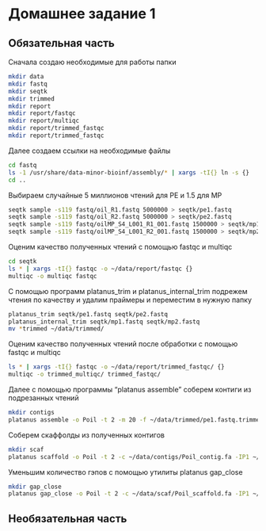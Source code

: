 # Домашнее задание 1

## Обязательная часть

Сначала создаю необходимые для работы папки
```bash
mkdir data
mkdir fastq
mkdir seqtk
mkdir trimmed
mkdir report
mkdir report/fastqc
mkdir report/multiqc
mkdir report/trimmed_fastqc
mkdir report/trimmed_fastqc
```

Далее создаем ссылки на необходимые файлы
```bash
cd fastq
ls -1 /usr/share/data-minor-bioinf/assembly/* | xargs -tI{} ln -s {}
cd ..
```

Выбираем случайные 5 миллионов чтений для PE и 1.5 для MP
```bash
seqtk sample -s119 fastq/oil_R1.fastq 5000000 > seqtk/pe1.fastq
seqtk sample -s119 fastq/oil_R2.fastq 5000000 > seqtk/pe2.fastq
seqtk sample -s119 fastq/oilMP_S4_L001_R1_001.fastq 1500000 > seqtk/mp1.fastq
seqtk sample -s119 fastq/oilMP_S4_L001_R2_001.fastq 1500000 > seqtk/mp2.fastq 
```

Оценим качество полученных чтений с помощью fastqc и multiqc
```bash
cd seqtk
ls * | xargs -tI{} fastqc -o ~/data/report/fastqc {}
multiqc -o multiqc fastqc
```

С помощью программ platanus_trim и platanus_internal_trim подрежем чтения по качеству и удалим праймеры 
и переместим в нужную папку
```bash
platanus_trim seqtk/pe1.fastq seqtk/pe2.fastq
platanus_internal_trim seqtk/mp1.fastq seqtk/mp2.fastq
mv *trimmed ~/data/trimmed/
```

Оценим качество полученных чтений после обработки с помощью fastqc и multiqc
```bash
ls * | xargs -tI{} fastqc -o ~/data/report/trimmed_fastqc/ {}
multiqc -o trimmed_multiqc/ trimmed_fastqc/
```

Далее с помощью программы “platanus assemble” соберем контиги из подрезанных чтений
```bash
mkdir contigs
platanus assemble -o Poil -t 2 -m 20 -f ~/data/trimmed/pe1.fastq.trimmed ~/data/trimmed/pe2.fastq.trimmed 2> assemble.log
```

Соберем скаффолды из полученных контигов
```bash
mkdir scaf
platanus scaffold -o Poil -t 2 -c ~/data/contigs/Poil_contig.fa -IP1 ~/data/trimmed/pe1.fastq.trimmed ~/data/trimmed/pe2.fastq.trimmed -OP2 ~/data/trimmed/mp1.fastq.int_trimmed ~/data/trimmed/mp2.fastq.int_trimmed 2> scaffold.log
```

Уменьшим количество гэпов с помощью утилиты platanus gap_close
```bash
mkdir gap_close
platanus gap_close -o Poil -t 2 -c ~/data/scaf/Poil_scaffold.fa -IP1 ~/data/trimmed/pe1.fastq.trimmed ~/data/trimmed/pe2.fastq.trimmed -OP2 ~/data/trimmed/mp1.fastq.int_trimmed ~/data/trimmed/mp2.fastq.int_trimmed 2> gapclose.log
```

## Необязательная часть
